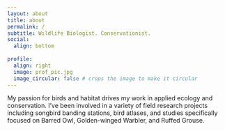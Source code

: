 ```yaml
---
layout: about
title: about
permalink: /
subtitle: Wildlife Biologist. Conservationist.
social: 
  align: bottom 
  
profile:
  align: right
  image: prof_pic.jpg
  image_circular: false # crops the image to make it circular
---
```


My passion for birds and habitat drives my work in applied ecology and conservation. I’ve been involved in a variety of field research projects including songbird banding stations, bird atlases, and studies specifically focused on Barred Owl, Golden-winged Warbler, and Ruffed Grouse.
